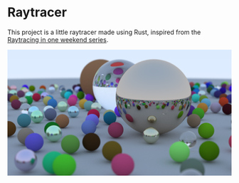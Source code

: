 # Raytracer

This project is a little raytracer made using Rust, inspired from the [Raytracing in one weekend series](https://raytracing.github.io/).

![result image](res/result.png)